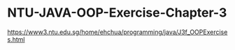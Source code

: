 # NTU-JAVA-OOP-Exercise-Chapter-3
https://www3.ntu.edu.sg/home/ehchua/programming/java/J3f_OOPExercises.html
